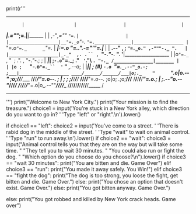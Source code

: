 print(r'''
*******************************************************************************
          |                   |                  |                     |
 _________|________________.=""_;=.______________|_____________________|_______
|                   |  ,-"_,=""     `"=.|                  |
|___________________|__"=._o`"-._        `"=.______________|___________________
          |                `"=._o`"=._      _`"=._                     |
 _________|_____________________:=._o "=._."_.-="'"=.__________________|_______
|                   |    __.--" , ; `"=._o." ,-"""-._ ".   |
|___________________|_._"  ,. .` ` `` ,  `"-._"-._   ". '__|___________________
          |           |o`"=._` , "` `; .". ,  "-._"-._; ;              |
 _________|___________| ;`-.o`"=._; ." ` '`."\ ` . "-._ /_______________|_______
|                   | |o ;    `"-.o`"=._``  '` " ,__.--o;   |
|___________________|_| ;     (#) `-.o `"=.`_.--"_o.-; ;___|___________________
____/______/______/___|o;._    "      `".o|o_.--"    ;o;____/______/______/____
/______/______/______/_"=._o--._        ; | ;        ; ;/______/______/______/_
____/______/______/______/__"=._o--._   ;o|o;     _._;o;____/______/______/____
/______/______/______/______/____"=._o._; | ;_.--"o.--"_/______/______/______/_
____/______/______/______/______/_____"=.o|o_.--""___/______/______/______/____
/______/______/______/______/______/______/______/______/______/______/_____ /
*******************************************************************************
''')
print("Welcome to New York City.")
print("Your mission is to find the treasure.")
choice1 = input('You\'re stuck in a New York alley, which direction do you want to go in? '
                'Type "left" or "right".\n').lower()

if choice1 == "left":
    choice2 = input('You\'ve come to a street. '
                    'There is rabid dog in the middle of the street. '
                    'Type "wait" to wait on animal control. '
                    'Type "run" to run away.\n').lower()
    if choice2 == "wait":
        choice3 = input("Animal control tells you that they are on the way but will take some time. "
                        "They tell you to wait 30 minutes. "
                        "You could also run or fight the dog. "
                        "Which option do you choose do you choose?\n").lower()
        if choice3 == "wait 30 minutes":
            print("You are bitten and die. Game Over")
        elif choice3 == "run":
            print("You made it away safely. You Win!")
        elif choice3 == "fight the dog":
            print("The dog is too strong, you loose the fight, get bitten and die. Game Over.")
        else:
            print("You chose an option that doesn't exist. Game Over.")
    else:
        print("You got bitten anyway. Game Over.")

else:
    print("You got robbed and killed by New York crack heads. Game over")
